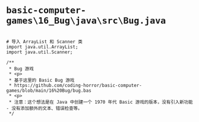 # `basic-computer-games\16_Bug\java\src\Bug.java`

```

# 导入 ArrayList 和 Scanner 类
import java.util.ArrayList;
import java.util.Scanner;

/**
 * Bug 游戏
 * <p>
 * 基于这里的 Basic Bug 游戏
 * https://github.com/coding-horror/basic-computer-games/blob/main/16%20Bug/bug.bas
 * <p>
 * 注意：这个想法是在 Java 中创建一个 1970 年代 Basic 游戏的版本，没有引入新功能 - 没有添加额外的文本、错误检查等。
 */

```